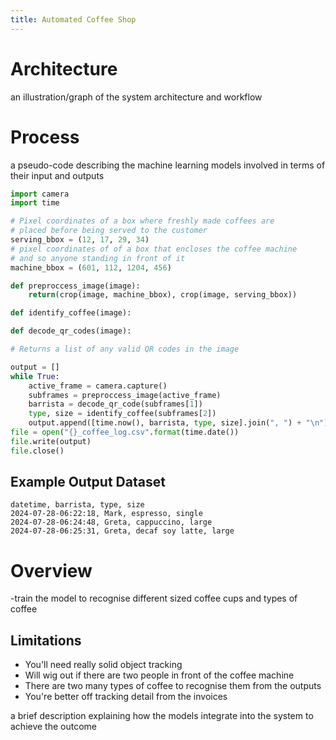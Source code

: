 ```yaml
---
title: Automated Coffee Shop
---
```


# Architecture
an illustration/graph of the system architecture and workflow

# Process
a pseudo-code describing the machine learning models involved in terms of their 
input and outputs

```python
import camera
import time

# Pixel coordinates of a box where freshly made coffees are
# placed before being served to the customer
serving_bbox = (12, 17, 29, 34)
# pixel coordinates of of a box that encloses the coffee machine
# and so anyone standing in front of it
machine_bbox = (601, 112, 1204, 456)

def preproccess_image(image):
    return(crop(image, machine_bbox), crop(image, serving_bbox))

def identify_coffee(image):

def decode_qr_codes(image):

# Returns a list of any valid QR codes in the image

output = []
while True:
    active_frame = camera.capture()
    subframes = preproccess_image(active_frame)
    barrista = decode_qr_code(subframes[1])
    type, size = identify_coffee(subframes[2])
    output.append([time.now(), barrista, type, size].join(", ") + "\n")
file = open("{}_coffee_log.csv".format(time.date())
file.write(output)
file.close()
```

## Example Output Dataset

```csv
datetime, barrista, type, size
2024-07-28-06:22:18, Mark, espresso, single
2024-07-28-06:24:48, Greta, cappuccino, large
2024-07-28-06:25:31, Greta, decaf soy latte, large
```

# Overview

-train the model to recognise different sized coffee cups and types of coffee

## Limitations
- You'll need really solid object tracking
- Will wig out if there are two people in front of the coffee machine
- There are two many types of coffee to recognise them from the outputs
- You're better off tracking detail from the invoices

a brief description explaining how the models integrate into the system to achieve 
the outcome